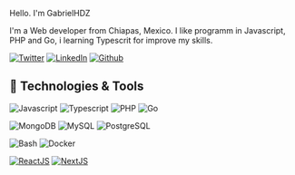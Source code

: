 Hello. I'm GabrielHDZ

I'm a Web developer from Chiapas, Mexico. I like programm in Javascript, PHP and Go, i learning Typescrit for improve my skills.

[![Twitter](https://img.shields.io/badge/Twitter-1DA1F2?style=for-the-badge&logo=twitter&logoColor=white&label=)](https://twitter.com/GabrielHDZ)
[![LinkedIn](https://img.shields.io/badge/LinkedIn-0077B5?style=for-the-badge&logo=linkedin&logoColor=white)](https://www.linkedin.com/in/gabriel-diaz-1b38801a0)
[![Github](https://img.shields.io/badge/GitHub-100000?style=for-the-badge&logo=github&logoColor=white)](https://github.com/GabrielHDZ)

## 🔧 Technologies & Tools

![Javascript](https://img.shields.io/badge/Code-JavaScript-informational?style=flat&logo=javascript&logoColor=white&color=FF6666)
![Typescript](https://img.shields.io/badge/Code-Typescript-informational?style=flat&logo=typescript&logoColor=white&color=FF6666)
![PHP](https://img.shields.io/badge/Code-PHP-informational?style=flat&logo=php&logoColor=white&color=FF6666)
![Go](https://img.shields.io/badge/Code-Go-informational?style=flat&logo=go&logoColor=white&color=FF6666)

![MongoDB](https://img.shields.io/badge/DB-MongoDB-informational?style=flat&logo=mongodb&logoColor=white&color=668AFF)
![MySQL](https://img.shields.io/badge/DB-MySQL-informational?style=flat&logo=mysql&logoColor=white&color=668AFF)
![PostgreSQL](https://img.shields.io/badge/DB-PostgreSQL-informational?style=flat&logo=postgresql&logoColor=white&color=668AFF)

![Bash](https://img.shields.io/badge/Shell-Bash-informational?style=flat&logo=gnu-bash&logoColor=white&color=FFFC66)
![Docker](https://img.shields.io/badge/Tools-Docker-informational?style=flat&logo=docker&logoColor=white&color=FFFC66)

[![ReactJS](https://img.shields.io/badge/Library-ReactJS-informational?style=plastic&logo=react&logoColor=white&color=informational)](https://reactjs.org/)
[![NextJS](https://img.shields.io/badge/Framework-NextJS-informational?style=plastic&logo=nextjs&logoColor=black&color=informational)](https://nextjs.org/)

